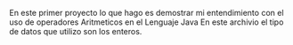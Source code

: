 En este primer proyecto lo que hago es demostrar mi entendimiento con el uso de operadores Aritmeticos en el Lenguaje Java
En este archivio el tipo de datos que utilizo son los enteros.
